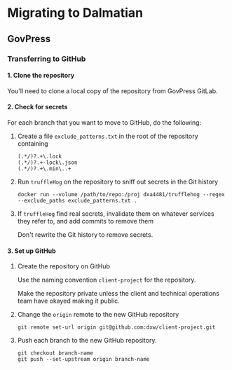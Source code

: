 # Migrating to Dalmatian

## GovPress

### Transferring to GitHub

#### 1. Clone the repository

You'll need to clone a local copy of the repository from GovPress GitLab.

#### 2. Check for secrets

For each branch that you want to move to GitHub, do the following:

1. Create a file `exclude_patterns.txt` in the root of the repository containing

   ```
   (.*/)?.+\.lock
   (.*/)?.+-lock\.json
   (.*/)?.+\.min\..+
   ```

1. Run `truffleHog` on the repository to sniff out secrets in the Git history

   ```
   docker run --volume /path/to/repo:/proj dxa4481/trufflehog --regex --exclude_paths exclude_patterns.txt .
   ```

1. If `truffleHog` find real secrets, invalidate them on whatever services they
   refer to, and add commits to remove them

   Don't rewrite the Git history to remove secrets.

#### 3. Set up GitHub

1. Create the repository on GitHub

   Use the naming convention `client-project` for the repository.

   Make the repository private unless the client and technical operations team
   have okayed making it public.

1. Change the `origin` remote to the new GitHub repository

   ```
   git remote set-url origin git@github.com:dxw/client-project.git
   ```

1. Push each branch to the new GitHub repository.

   ```
   git checkout branch-name
   git push --set-upstream origin branch-name
   ```
